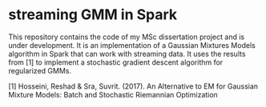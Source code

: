 # streaming GMM in Spark
This repository contains the code of my MSc dissertation project and is under development. 
It is an implementation of a Gaussian Mixtures Models algorithm in Spark that can work with streaming data. It uses
the results from [1] to implement a stochastic gradient descent algorithm for regularized GMMs.


[1] Hosseini, Reshad & Sra, Suvrit. (2017). An Alternative to EM for Gaussian Mixture Models: Batch and Stochastic Riemannian Optimization
